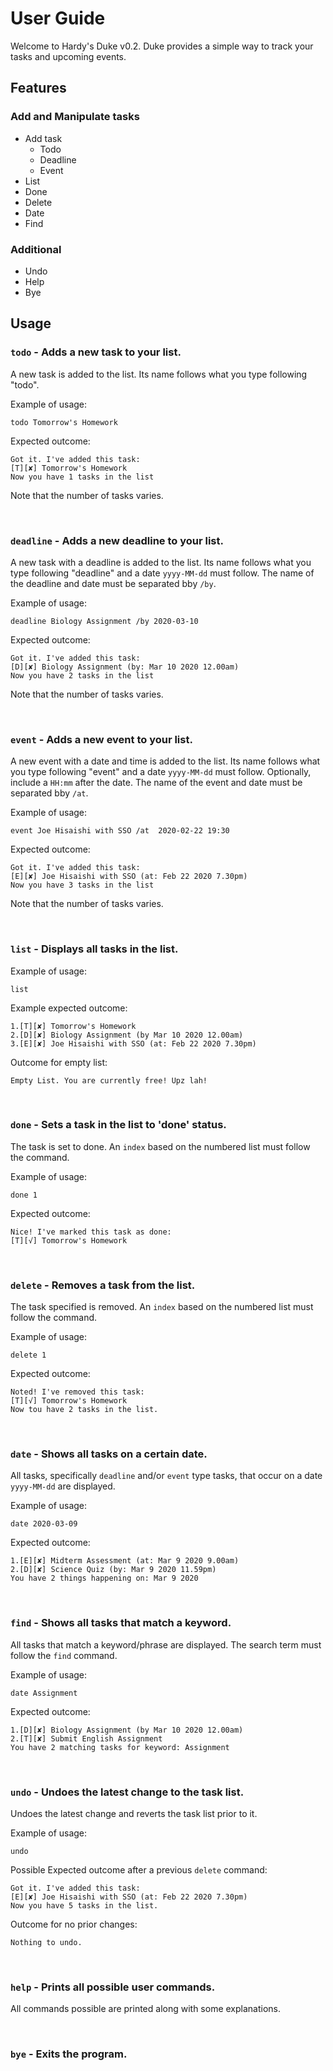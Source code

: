 # User Guide
Welcome to Hardy's Duke v0.2. Duke provides a simple way to track your tasks
and upcoming events.

## Features 

### Add and Manipulate tasks
* Add task
    * Todo
    * Deadline
    * Event
* List
* Done
* Delete
* Date
* Find

### Additional
* Undo
* Help
* Bye


## Usage

### `todo` - Adds a new task to your list.

A new task is added to the list. Its name follows what you type following "todo".

Example of usage: 

`todo Tomorrow's Homework`

Expected outcome:

`Got it. I've added this task:`<br>
`[T][✘] Tomorrow's Homework`<br>
`Now you have 1 tasks in the list`

Note that the number of tasks varies.

<br/>

### `deadline` - Adds a new deadline to your list.

A new task with a deadline is added to the list. 
Its name follows what you type following "deadline" and a date `yyyy-MM-dd` must follow.
The name of the deadline and date must be separated bby `/by`.

Example of usage: 

`deadline Biology Assignment /by 2020-03-10`

Expected outcome:

`Got it. I've added this task:`<br>
`[D][✘] Biology Assignment (by: Mar 10 2020 12.00am)`<br>
`Now you have 2 tasks in the list`

Note that the number of tasks varies.

<br/>

### `event` - Adds a new event to your list.

A new event with a date and time is added to the list. 
Its name follows what you type following "event" and a date `yyyy-MM-dd` must follow.
Optionally, include a `HH:mm` after the date. 
The name of the event and date must be separated bby `/at`.

Example of usage: 

`event Joe Hisaishi with SSO /at  2020-02-22 19:30`

Expected outcome:

`Got it. I've added this task:`<br>
`[E][✘] Joe Hisaishi with SSO (at: Feb 22 2020 7.30pm)`<br>
`Now you have 3 tasks in the list`

Note that the number of tasks varies.

<br/>

### `list` - Displays all tasks in the list.

Example of usage: 

`list`

Example expected outcome:

`1.[T][✘] Tomorrow's Homework`<br>
`2.[D][✘] Biology Assignment (by Mar 10 2020 12.00am)`<br>
`3.[E][✘] Joe Hisaishi with SSO (at: Feb 22 2020 7.30pm)`<br>

Outcome for empty list:

`Empty List. You are currently free! Upz lah!`

<br/>

### `done` - Sets a task in the list to 'done' status.

The task is set to done. An `index` based on the numbered list must follow the command.

Example of usage: 

`done 1`

Expected outcome:

`Nice! I've marked this task as done:`<br>
`[T][√] Tomorrow's Homework`<br>

<br/>

### `delete` - Removes a task from the list.

The task specified is removed. An `index` based on the numbered list must follow the command.

Example of usage: 

`delete 1`

Expected outcome:

`Noted! I've removed this task:`<br>
`[T][√] Tomorrow's Homework`<br>
`Now tou have 2 tasks in the list.`

<br/>

### `date` - Shows all tasks on a certain date.

All tasks, specifically `deadline` and/or `event` type tasks, 
that occur on a date `yyyy-MM-dd` are displayed.

Example of usage: 

`date 2020-03-09`

Expected outcome:

`1.[E][✘] Midterm Assessment (at: Mar 9 2020 9.00am)`<br>
`2.[D][✘] Science Quiz (by: Mar 9 2020 11.59pm)`<br>
`You have 2 things happening on: Mar 9 2020`

<br/>

### `find` - Shows all tasks that match a keyword.

All tasks that match a keyword/phrase are displayed. The search term must follow the `find` command.

Example of usage: 

`date Assignment`

Expected outcome:

`1.[D][✘] Biology Assignment (by Mar 10 2020 12.00am)`<br>
`2.[T][✘] Submit English Assignment`<br>
`You have 2 matching tasks for keyword: Assignment`

<br/>

### `undo` - Undoes the latest change to the task list.

Undoes the latest change and reverts the task list prior to it.

Example of usage: 

`undo`

Possible Expected outcome after a previous `delete` command:

`Got it. I've added this task:`<br>
`[E][✘] Joe Hisaishi with SSO (at: Feb 22 2020 7.30pm)`<br>
`Now you have 5 tasks in the list.`

Outcome for no prior changes:

`Nothing to undo.`

<br/>

### `help` - Prints all possible user commands.

All commands possible are printed along with some explanations.

<br/>

### `bye` - Exits the program.

